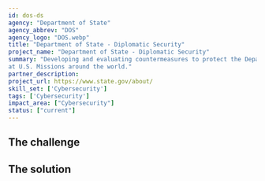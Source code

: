 ```yaml
---
id: dos-ds
agency: "Department of State"
agency_abbrev: "DOS"
agency_logo: "DOS.webp"
title: "Department of State - Diplomatic Security"
project_name: "Department of State - Diplomatic Security"
summary: "Developing and evaluating countermeasures to protect the Department's networks
at U.S. Missions around the world."
partner_description: 
project_url: https://www.state.gov/about/
skill_set: ['Cybersecurity']
tags: ['Cybersecurity']
impact_area: ["Cybersecurity"]
status: ["current"]
---
```


## The challenge


## The solution 
